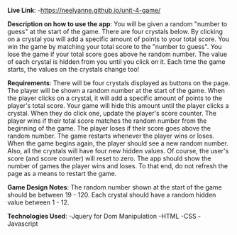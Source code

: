 **Live Link**: -https://neelyanne.github.io/unit-4-game/

**Description on how to use the app**:
You will be given a random "number to guess" at the start of the game. There are four crystals below. By clicking on a crystal you will add a specific amount of points to your total score. You win the game by matching your total score to the "number to guess". You lose the game if your total score goes above he random number. The value of each crystal is hidden from you until you click on it. Each time the game starts, the values on the crystals change too!

**Requirements**:
There will be four crystals displayed as buttons on the page. The player will be shown a random number at the start of the game. When the player clicks on a crystal, it will add a specific amount of points to the player's total score. Your game will hide this amount until the player clicks a crystal. When they do click one, update the player's score counter. The player wins if their total score matches the random number from the beginning of the game. The player loses if their score goes above the random number. The game restarts whenever the player wins or loses. When the game begins again, the player should see a new random number. Also, all the crystals will have four new hidden values. Of course, the user's score (and score counter) will reset to zero. The app should show the number of games the player wins and loses. To that end, do not refresh the page as a means to restart the game.

**Game Design Notes**:
The random number shown at the start of the game should be between 19 - 120. Each crystal should have a random hidden value between 1 - 12.

**Technologies Used**:
-Jquery for Dom Manipulation
-HTML
-CSS
-Javascript
